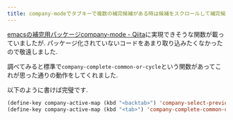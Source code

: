 ```yaml
---
title: company-modeでタブキーで複数の補完候補がある時は候補をスクロールして補完候補が1つの時は補完を決定する
---
```


[emacsの補完用パッケージcompany-mode - Qiita](https://qiita.com/sune2/items/b73037f9e85962f5afb7)に実現できそうな関数が載っていましたが.
パッケージ化されていないコードをあまり取り込みたくなかったので敬遠しました.

調べてみると標準で`company-complete-common-or-cycle`という関数があってこれが思った通りの動作をしてくれました.

以下のように書けば完璧です.

~~~lisp
(define-key company-active-map (kbd "<backtab>") 'company-select-previous)
(define-key company-active-map (kbd "<tab>") 'company-complete-common-or-cycle)
~~~
